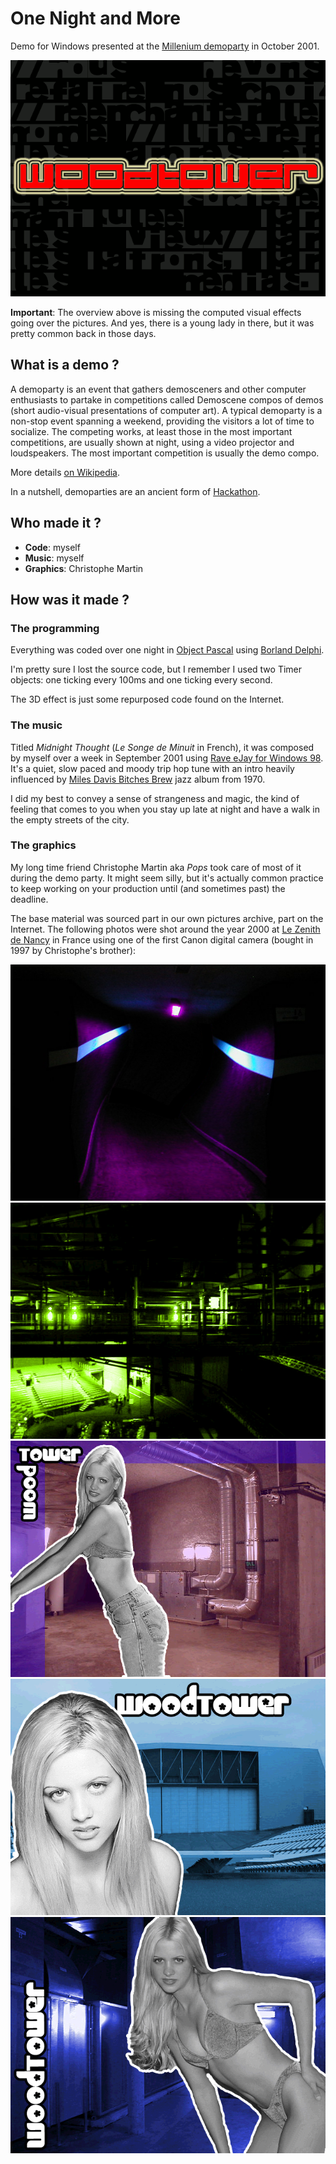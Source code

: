 # One Night and More
Demo for Windows presented at the [Millenium demoparty](https://www.demoparty.net/milleniumparty2001/) in October 2001.

![One Night and More quick overview](onam.gif)

**Important**: The overview above is missing the computed visual effects going over the pictures.
And yes, there is a young lady in there, but it was pretty common back in those days.

## What is a demo ?
A demoparty is an event that gathers demosceners and other computer enthusiasts to partake in competitions called Demoscene compos of demos (short audio-visual presentations of computer art). A typical demoparty is a non-stop event spanning a weekend, providing the visitors a lot of time to socialize. The competing works, at least those in the most important competitions, are usually shown at night, using a video projector and loudspeakers. The most important competition is usually the demo compo.

More details [on Wikipedia](https://en.wikipedia.org/wiki/Demoscene).

In a nutshell, demoparties are an ancient form of [Hackathon](https://en.wikipedia.org/wiki/Hackathon).

## Who made it ?

- **Code**: myself
- **Music**: myself
- **Graphics**: Christophe Martin

## How was it made ?
### The programming
Everything was coded over one night in [Object Pascal](https://en.wikipedia.org/wiki/Object_Pascal) using [Borland Delphi](https://en.wikipedia.org/wiki/Delphi_(software)).

I'm pretty sure I lost the source code, but I remember I used two Timer objects: one ticking every 100ms and one ticking every second.

The 3D effect is just some repurposed code found on the Internet.

### The music
Titled *Midnight Thought* (*Le Songe de Minuit* in French), it was composed by myself over a week in September 2001 using [Rave eJay for Windows 98](https://en.wikipedia.org/wiki/EJay). It's a quiet, slow paced and moody trip hop tune with an intro heavily influenced by [Miles Davis Bitches Brew](https://en.wikipedia.org/wiki/Bitches_Brew) jazz album from 1970.

I did my best to convey a sense of strangeness and magic, the kind of feeling that comes to you when you stay up late at night and have a walk in the empty streets of the city.

### The graphics
My long time friend Christophe Martin aka *Pops* took care of most of it during the demo party. It might seem silly, but it's actually common practice to keep working on your production until (and sometimes past) the deadline.

The base material was sourced part in our own pictures archive, part on the Internet. The following photos were shot around the year 2000 at [Le Zenith de Nancy](https://goo.gl/maps/g3isXqBw6fhWhQjWA) in France using one of the first Canon digital camera (bought in 1997 by Christophe's brother):

![One Night and More - Screen 1](screen01.png)
![One Night and More - Screen 2](screen02.png)
![One Night and More - Screen 4](screen04.png)
![One Night and More - Screen 5](screen05.png)
![One Night and More - Screen 6](screen06.png)

